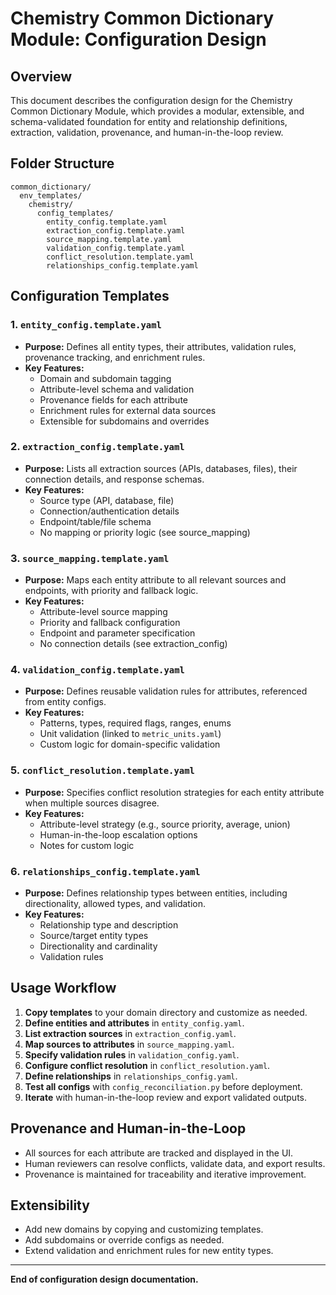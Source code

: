 # Chemistry Common Dictionary Module: Configuration Design

## Overview
This document describes the configuration design for the Chemistry Common Dictionary Module, which provides a modular, extensible, and schema-validated foundation for entity and relationship definitions, extraction, validation, provenance, and human-in-the-loop review.

## Folder Structure
```
common_dictionary/
  env_templates/
    chemistry/
      config_templates/
        entity_config.template.yaml
        extraction_config.template.yaml
        source_mapping.template.yaml
        validation_config.template.yaml
        conflict_resolution.template.yaml
        relationships_config.template.yaml
```

## Configuration Templates

### 1. `entity_config.template.yaml`
- **Purpose:** Defines all entity types, their attributes, validation rules, provenance tracking, and enrichment rules.
- **Key Features:**
  - Domain and subdomain tagging
  - Attribute-level schema and validation
  - Provenance fields for each attribute
  - Enrichment rules for external data sources
  - Extensible for subdomains and overrides

### 2. `extraction_config.template.yaml`
- **Purpose:** Lists all extraction sources (APIs, databases, files), their connection details, and response schemas.
- **Key Features:**
  - Source type (API, database, file)
  - Connection/authentication details
  - Endpoint/table/file schema
  - No mapping or priority logic (see source_mapping)

### 3. `source_mapping.template.yaml`
- **Purpose:** Maps each entity attribute to all relevant sources and endpoints, with priority and fallback logic.
- **Key Features:**
  - Attribute-level source mapping
  - Priority and fallback configuration
  - Endpoint and parameter specification
  - No connection details (see extraction_config)

### 4. `validation_config.template.yaml`
- **Purpose:** Defines reusable validation rules for attributes, referenced from entity configs.
- **Key Features:**
  - Patterns, types, required flags, ranges, enums
  - Unit validation (linked to `metric_units.yaml`)
  - Custom logic for domain-specific validation

### 5. `conflict_resolution.template.yaml`
- **Purpose:** Specifies conflict resolution strategies for each entity attribute when multiple sources disagree.
- **Key Features:**
  - Attribute-level strategy (e.g., source priority, average, union)
  - Human-in-the-loop escalation options
  - Notes for custom logic

### 6. `relationships_config.template.yaml`
- **Purpose:** Defines relationship types between entities, including directionality, allowed types, and validation.
- **Key Features:**
  - Relationship type and description
  - Source/target entity types
  - Directionality and cardinality
  - Validation rules

## Usage Workflow
1. **Copy templates** to your domain directory and customize as needed.
2. **Define entities and attributes** in `entity_config.yaml`.
3. **List extraction sources** in `extraction_config.yaml`.
4. **Map sources to attributes** in `source_mapping.yaml`.
5. **Specify validation rules** in `validation_config.yaml`.
6. **Configure conflict resolution** in `conflict_resolution.yaml`.
7. **Define relationships** in `relationships_config.yaml`.
8. **Test all configs** with `config_reconciliation.py` before deployment.
9. **Iterate** with human-in-the-loop review and export validated outputs.

## Provenance and Human-in-the-Loop
- All sources for each attribute are tracked and displayed in the UI.
- Human reviewers can resolve conflicts, validate data, and export results.
- Provenance is maintained for traceability and iterative improvement.

## Extensibility
- Add new domains by copying and customizing templates.
- Add subdomains or override configs as needed.
- Extend validation and enrichment rules for new entity types.

---
**End of configuration design documentation.** 